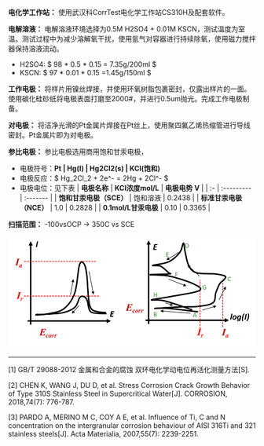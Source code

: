 
**电化学工作站：** 使用武汉科CorrTest电化学工作站CS310H及配套软件。

**电解溶液：** 电解溶液环境选择为0.5M H2SO4 + 0.01M KSCN，测试温度为室温。测试过程中为减少溶解氧干扰，使用氩气对容器进行持续除氧，使用磁力搅拌器保持溶液流动。

* H2SO4: $ 98 * 0.5 * 0.15  = 7.35g/200ml $
* KSCN: $ 97 * 0.01 * 0.15 =1.45g/150ml $

**工作电极：** 将样片用镍丝焊接，并使用环氧树脂包裹密封，仅露出样片的一面。使用碳化硅砂纸将电极表面打磨至2000#，并进行0.5um抛光。完成工作电极制备。

**对电极：** 将洁净光滑的Pt金属片焊接在Pt丝上，使用聚四氟乙烯热缩管进行导线密封。Pt金属片即为对电极。

**参比电极：** 参比电极选用商用饱和甘汞电极，

* 电极符号：**Pt | Hg(l) | Hg2Cl2(s) | KCl(饱和)**
* 电极反应：$ Hg_2Cl_2 + 2e^- = 2Hg + 2Cl^- $
* 电极电位：见下表
| **电极名称** | **KCl浓度mol/L**         | **电极电势 V**       |
| :- | :--------- | :------- |
| **饱和甘汞电极（SCE）** | 饱和溶液 | 0.2438 |
| **标准甘汞电极（NCE）** | 1.0      | 0.2828 |
| **0.1mol/L甘汞电极** | 0.10     | 0.3365 |

**扫描范围：** -100vsOCP -> 350C vs SCE

![双环动电位扫描曲线](图304双环动电位扫描曲线.png)

---

[1] GB/T 29088-2012 金属和合金的腐蚀 双环电化学动电位再活化测量方法[S].

[2] CHEN K, WANG J, DU D, et al. Stress Corrosion Crack Growth Behavior of Type 310S Stainless Steel in Supercritical Water[J]. CORROSION, 2018,74(7): 776-787.

[3] PARDO A, MERINO M C, COY A E, et al. Influence of Ti, C and N concentration on the intergranular corrosion behaviour of AISI 316Ti and 321 stainless steels[J]. Acta Materialia, 2007,55(7): 2239-2251.